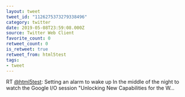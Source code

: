 ```yaml
---
layout: tweet
tweet_id: "1126275373279338496"
category: twitter
date: 2019-05-08T23:59:08.000Z
source: Twitter Web Client
favorite_count: 0
retweet_count: 0
is_retweet: true
retweet_from: html5test
tags:
- tweet
---
```


RT [@html5test](https://twitter.com/@html5test): Setting an alarm to wake up In the middle of the night to watch the Google I/O session "Unlocking New Capabilities for the W…
